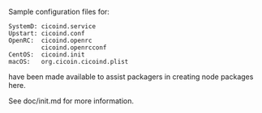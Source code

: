 Sample configuration files for:
```
SystemD: cicoind.service
Upstart: cicoind.conf
OpenRC:  cicoind.openrc
         cicoind.openrcconf
CentOS:  cicoind.init
macOS:   org.cicoin.cicoind.plist
```
have been made available to assist packagers in creating node packages here.

See doc/init.md for more information.
